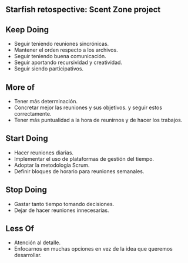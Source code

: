 ## Starfish retospective: Scent Zone project

## Keep Doing
- Seguir teniendo reuniones sincrónicas.
- Mantener el orden respecto a los archivos.
- Seguir teniendo buena comunicación.
- Seguir aportando recursividad y creatividad.
- Seguir siendo participativos.

## More of
- Tener más determinación.
- Concretar mejor las reuniones y sus objetivos. y seguir estos correctamente.
- Tener más puntualidad a la hora de reunirnos y de hacer los trabajos.

## Start Doing
- Hacer reuniones diarias.
- Implementar el uso de plataformas de gestión del tiempo.
- Adoptar la metodología Scrum.
- Definir bloques de horario para reuniones semanales.

## Stop Doing
- Gastar tanto tiempo tomando decisiones.
- Dejar de hacer reuniones innecesarias.

## Less Of
- Atención al detalle.
- Enfocarnos en muchas opciones en vez de la idea que queremos desarrollar.
